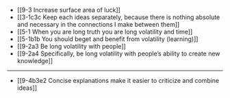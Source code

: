 - [[9-3 Increase surface area of luck]]
- [[3-1c3c Keep each ideas separately, because there is nothing absolute and necessary in the connections I make between them]]
- [[5-1 When you are long truth you are long volatility and time]]
- [[5-1b1b You should beget and benefit from volatility (learning)]]
- [[9-2a3 Be long volatility with people]]
- [[9-2a4 Specifically, be long volatility with people’s ability to create new knowledge]]
---
- [[9-4b3e2 Concise explanations make it easier to criticize and combine ideas]]
